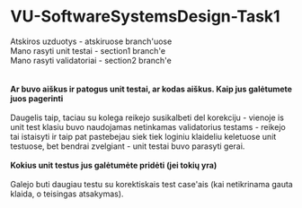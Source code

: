 # VU-SoftwareSystemsDesign-Task1

Atskiros uzduotys - atskiruose branch'uose
<br/>
Mano rasyti unit testai - section1 branch'e
<br/>
Mano rasyti validatoriai - section2 branch'e
<br/><br/><br/>
<strong>Ar buvo aiškus ir patogus unit testai, ar kodas aiškus. Kaip jus galėtumete juos pagerinti</strong>
<br/><br/>
Daugelis taip, taciau su kolega reikejo susikalbeti del korekciju - vienoje is unit test klasiu buvo naudojamas netinkamas validatorius testams - reikejo tai istaisyti ir taip pat pastebejau siek tiek loginiu klaideliu keletuose unit testuose, bet bendrai zvelgiant - unit testai buvo parasyti gerai.
<br/><br/>
<strong>Kokius unit testus jus galėtumėte pridėti (jei tokių yra)</strong>
<br/><br/>
Galejo buti daugiau testu su korektiskais test case'ais (kai netikrinama gauta klaida, o teisingas atsakymas).
